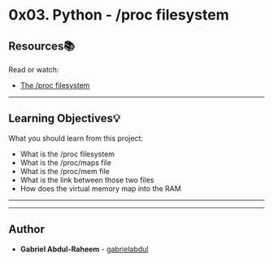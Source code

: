 # 0x03. Python - /proc filesystem

## Resources:books:
Read or watch:
* [The /proc filesystem](https://www.kernel.org/doc/Documentation/filesystems/proc.txt)

---
## Learning Objectives:bulb:
What you should learn from this project:

* What is the /proc filesystem
* What is the /proc/maps file
* What is the /proc/mem file
* What is the link between those two files
* How does the virtual memory map into the RAM

---
---

## Author
* **Gabriel Abdul-Raheem** - [gabrielabdul](https://github.com/gabrielabdul)